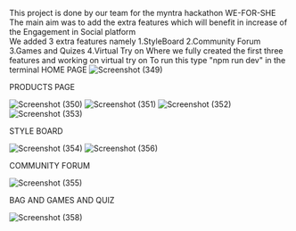 This project is done by our team for the myntra hackathon WE-FOR-SHE
The main aim was to add the extra features which will benefit in increase of the Engagement in Social platform\
We added 3 extra features namely 1.StyleBoard 2.Community Forum 3.Games and Quizes 4.Virtual Try on
Where we fully created the first three features and working on virtual try on
To run this type "npm run dev" in the terminal
HOME PAGE
![Screenshot (349)](https://github.com/user-attachments/assets/a60d9773-0ae3-4cb4-8141-eb5a518fbe21)

PRODUCTS PAGE

![Screenshot (350)](https://github.com/user-attachments/assets/d7788fe7-0b4e-4ea0-894e-0dc562ff1ec9)
![Screenshot (351)](https://github.com/user-attachments/assets/a3ab3012-703a-4f95-9892-f37bc7112155)
![Screenshot (352)](https://github.com/user-attachments/assets/b203af84-c92f-471f-8e54-da2b399a59e4)
![Screenshot (353)](https://github.com/user-attachments/assets/b0d90c11-5bbc-4480-b1a4-58d0f8978814)

STYLE BOARD

![Screenshot (354)](https://github.com/user-attachments/assets/8bff3a1a-7c0b-4b1d-835a-c8b087d07ba1)
![Screenshot (356)](https://github.com/user-attachments/assets/02633496-cdeb-47a1-84b4-ddfefdf4e68c)

COMMUNITY FORUM

![Screenshot (355)](https://github.com/user-attachments/assets/310ddad7-1ebf-4d09-a4ac-7d3cf06d3f5a)

BAG AND GAMES AND QUIZ

![Screenshot (358)](https://github.com/user-attachments/assets/d63d6252-1235-4e6e-a37e-e62d00e43866)

